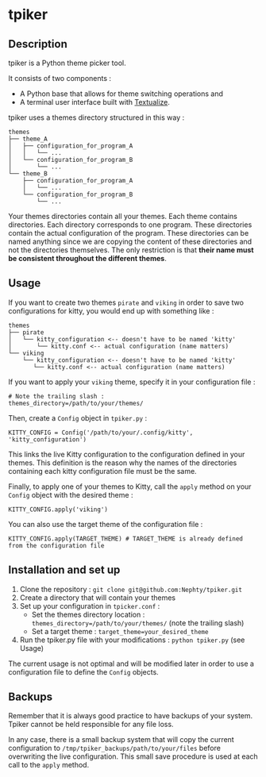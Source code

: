 # tpiker

## Description

tpiker is a Python theme picker tool.

It consists of two components :

- A Python base that allows for theme switching operations and
- A terminal user interface built with [Textualize](https://github.com/Textualize).

tpiker uses a themes directory structured in this way :

```
themes
├── theme_A
│   ├── configuration_for_program_A
│   │   └── ...
│   └── configuration_for_program_B
│       └── ...
└── theme_B
    ├── configuration_for_program_A
    │   └── ...
    └── configuration_for_program_B
        └── ...
```

Your themes directories contain all your themes. Each theme contains directories. Each directory corresponds to one program. These directories contain the actual configuration of the program. These directories can be named anything since we are copying the content of these directories and not the directories themselves. The only restriction is that **their name must be consistent throughout the different themes**.

## Usage

If you want to create two themes `pirate` and `viking` in order to save two configurations for kitty, you would end up with something like :

```
themes
├── pirate
│   └── kitty_configuration <-- doesn't have to be named 'kitty'
│       └── kitty.conf <-- actual configuration (name matters)
└── viking
    └── kitty_configuration <-- doesn't have to be named 'kitty'
       └── kitty.conf <-- actual configuration (name matters)
```

If you want to apply your `viking` theme, specify it in your configuration file :

```
# Note the trailing slash :
themes_directory=/path/to/your/themes/
```

Then, create a `Config` object in `tpiker.py` :

```
KITTY_CONFIG = Config('/path/to/your/.config/kitty', 'kitty_configuration')
```

This links the live Kitty configuration to the configuration defined in your themes. This definition is the reason why the names of the directories containing each kitty configuration file must be the same.

Finally, to apply one of your themes to Kitty, call the `apply` method on your `Config` object with the desired theme :

```
KITTY_CONFIG.apply('viking')
```

You can also use the target theme of the configuration file :

```
KITTY_CONFIG.apply(TARGET_THEME) # TARGET_THEME is already defined from the configuration file
```

## Installation and set up

1. Clone the repository : `git clone git@github.com:Nephty/tpiker.git`
2. Create a directory that will contain your themes
3. Set up your configuration in `tpicker.conf` :
   - Set the themes directory location : `themes_directory=/path/to/your/themes/` (note the trailing slash)
   - Set a target theme : `target_theme=your_desired_theme`
4. Run the tpiker.py file with your modifications : `python tpiker.py` (see Usage)

The current usage is not optimal and will be modified later in order to use a configuration file to define the `Config` objects.

## Backups

Remember that it is always good practice to have backups of your system. Tpiker cannot be held responsible for any file loss.

In any case, there is a small backup system that will copy the current configuration to `/tmp/tpiker_backups/path/to/your/files` before overwriting the live configuration. This small save procedure is used at each call to the `apply` method.